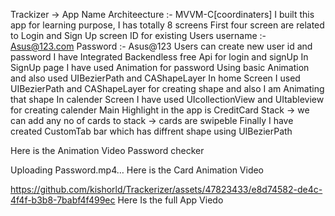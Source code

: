 Trackizer  -> App Name
Architeecture :- MVVM-C[coordinaters]
I built this app for learning purpose, 
I has totally 8 screens
First four screen are related to Login and Sign Up screen
ID for existing Users username :- Asus@123.com
                     Password  :- Asus@123
Users can create new user id and password 
I have Integrated Backendless free Api for login and signUp
In SignUp page I have used Animation for password Using basic Animation and also used UIBezierPath and CAShapeLayer
In home Screen I used UIBezierPath and CAShapeLayer for creating shape and also I am Animating that shape
In calender Screen I have used UIcollectionView and UItableview for creating calender
Main Highlight in the app is CreditCard Stack 
    -> we can add any no of cards to stack
    -> cards are swipeble 
Finally I have created CustomTab bar which has diffrent shape using UIBezierPath


Here is the Animation Video Password checker


Uploading Password.mp4…
Here is the Card Animation Video


https://github.com/kishorld/Trackerizer/assets/47823433/e8d74582-de4c-4f4f-b3b8-7babf4f499ec
Here Is the full App Viedo


